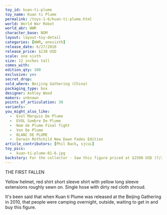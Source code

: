 ```yaml
---
toy_id: kuan-ti-plume
toy_name: Kuan ti Plume
permalink: /toys-1-6/kuan-ti-plume.html
world: World War Robot
world_abr: WWR
character_base: NOM
layout: layout-toy-detail
categories: [WWR, onesixth]
release_date: 6/27/2010
release_price: $130 USD
scale: one sixth
size: 12 inches tall
comes_with: 
edition_qty: 100
exclusive: yes
secret_drop:
sold_where: Beijing Gathering (China)
packaging_type: box
designer: Ashley Wood
makers: unknown
points_of_articulation: 30
variants: 
you_might_also_like:
  -  Evol Marquis De Plume
  -  EVOL Sombre De Plume
  -  Nom de Plume Final fight
  -  Von De Plume
  -  BLANC DE PLUME 
  -  Darwin Rothchild New Dawn Fades Edition
article_contributors: [Phil Back, sjcui]
toy_pics:
  -  kuan-ti-plume-01-6.jpg
backstory: For the collector - Saw this figure priced at $2500 USD (7/25/18); <a href="/world-war-robot-story/">Read more about the WWR story</a>
---
```

THE FIRST FALLEN

Yellow helmet, red shirt short sleeve shirt with yellow long sleeve extensions roughly sewn on. Single hose with dirty red cloth shroud.

It's been said that when Kuan ti Plume was released at the Beijing Gathering in 2010, that people were camping overnight, outside, waiting to get in and buy this figure.